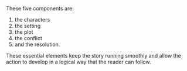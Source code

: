 <!-- @format -->

These five components are:

1. the characters
1. the setting
1. the plot
1. the conflict
1. and the resolution.

These essential elements keep the story running smoothly and allow the action to develop in a logical way that the reader can follow.
